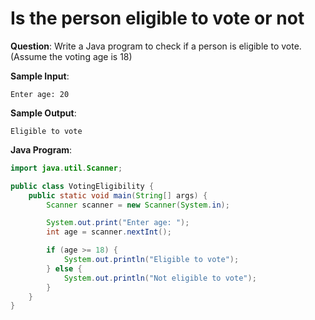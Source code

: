 # Is the person eligible to vote or not

**Question**: Write a Java program to check if a person is eligible to vote. (Assume the voting age is 18)

**Sample Input**:
```
Enter age: 20
```

**Sample Output**:
```
Eligible to vote
```

**Java Program**:
```java
import java.util.Scanner;

public class VotingEligibility {
    public static void main(String[] args) {
        Scanner scanner = new Scanner(System.in);

        System.out.print("Enter age: ");
        int age = scanner.nextInt();

        if (age >= 18) {
            System.out.println("Eligible to vote");
        } else {
            System.out.println("Not eligible to vote");
        }
    }
}
```
